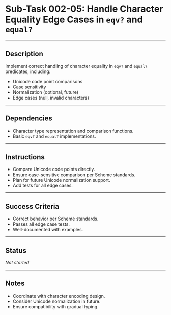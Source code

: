# Sub-Task 002-05: Handle Character Equality Edge Cases in `eqv?` and `equal?`

---

## Description

Implement correct handling of character equality in `eqv?` and `equal?` predicates, including:

- Unicode code point comparisons
- Case sensitivity
- Normalization (optional, future)
- Edge cases (null, invalid characters)

---

## Dependencies

- Character type representation and comparison functions.
- Basic `eqv?` and `equal?` implementations.

---

## Instructions

- Compare Unicode code points directly.
- Ensure case-sensitive comparison per Scheme standards.
- Plan for future Unicode normalization support.
- Add tests for all edge cases.

---

## Success Criteria

- Correct behavior per Scheme standards.
- Passes all edge case tests.
- Well-documented with examples.

---

## Status

_Not started_

---

## Notes

- Coordinate with character encoding design.
- Consider Unicode normalization in future.
- Ensure compatibility with gradual typing.
